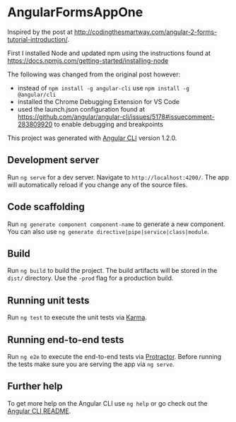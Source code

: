 # AngularFormsAppOne

Inspired by the post at http://codingthesmartway.com/angular-2-forms-tutorial-introduction/. 

First I installed Node and updated npm using the instructions found at https://docs.npmjs.com/getting-started/installing-node

The following was changed from the original post however:

- instead of `npm install -g angular-cli` use `npm install -g @angular/cli`
- installed the Chrome Debugging Extension for VS Code
- used the launch.json configuration found at https://github.com/angular/angular-cli/issues/5178#issuecomment-283809920 to enable debugging and breakpoints

This project was generated with [Angular CLI](https://github.com/angular/angular-cli) version 1.2.0.

## Development server

Run `ng serve` for a dev server. Navigate to `http://localhost:4200/`. The app will automatically reload if you change any of the source files.

## Code scaffolding

Run `ng generate component component-name` to generate a new component. You can also use `ng generate directive|pipe|service|class|module`.

## Build

Run `ng build` to build the project. The build artifacts will be stored in the `dist/` directory. Use the `-prod` flag for a production build.

## Running unit tests

Run `ng test` to execute the unit tests via [Karma](https://karma-runner.github.io).

## Running end-to-end tests

Run `ng e2e` to execute the end-to-end tests via [Protractor](http://www.protractortest.org/).
Before running the tests make sure you are serving the app via `ng serve`.

## Further help

To get more help on the Angular CLI use `ng help` or go check out the [Angular CLI README](https://github.com/angular/angular-cli/blob/master/README.md).
